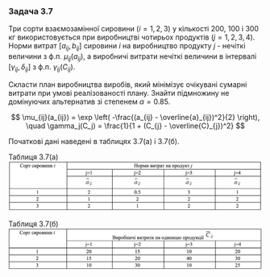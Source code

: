 ### Задача 3.7 

Три сорти взаємозамінної сировини $(i=1, 2, 3)$ у кількості 200, 100 і 300 кг використовується при виробництві чотирьох продуктів $(j=1, 2, 3, 4)$. Норми витрат $[a_{ij}, b_{ij}]$ сировини $i$ на виробництво продукту $j$ - нечіткі величини з ф.п. $\mu_{ij}(a_{ij})$, а виробничі витрати нечіткі величини в інтервалі $[\gamma_{ij}, \delta_{ij}]$ з ф.п. $\gamma_{ij}(C_{ij})$. 

Скласти план виробництва виробів, який мінімізує очікувані сумарні витрати при умові реалізованості плану. Знайти підмножину не домінуючих альтернатив зі степенем $\alpha=0.85$. 

$$ \mu_{ij}(a_{ij}) = \exp \left( -\frac{(a_{ij} - \overline{a}_{ij})^2}{2} \right), \quad
   \gamma_j(C_j) = \frac{1}{1 + (C_{j} - \overline{C}_{j})^2}
$$

Початкові дані наведені в таблицях 3.7(а) і 3.7(б). 

Таблиця 3.7(а)
![](img1.png)

Таблиця 3.7(б)
![](img2.png)